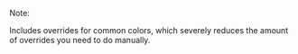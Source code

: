 <!-- .slide: data-background="resources/yoast-glue-screenshot2.png" data-background-color="#f1f1f1" data-background-size="contain" -->

Note:

Includes overrides for common colors, which severely reduces the amount of overrides you need to do manually.

